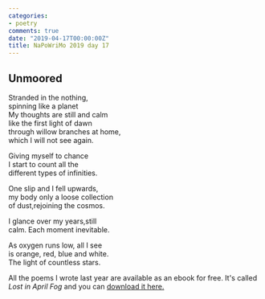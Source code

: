 ```yaml
---
categories:
- poetry
comments: true
date: "2019-04-17T00:00:00Z"
title: NaPoWriMo 2019 day 17
---
```

  
  
<h2>Unmoored<br /></h2>  
<!-- /wp:heading -->  

  
<p>Stranded in the nothing,<br />  
spinning like a planet<br />  
My thoughts are still and calm<br />  
like the first light of dawn<br />  
through willow branches at home,<br />  
which I will not see again.</p>  


  
<p>Giving myself to chance<br />  
I start to count all the<br />  
different types of infinities.</p>  


  
<p>One slip and I fell upwards,<br />  
my body only a loose collection<br />  
of dust,rejoining the cosmos.</p>  


  
<p>I glance over my years,still <br />  
calm. Each moment inevitable.</p>  


  
<p>As oxygen runs low, all I see<br />  
is orange, red, blue and white.<br />  
The light of countless stars.</p>  

   
<p>All the poems I wrote last year are available as an ebook for free. It's called <em>Lost in April Fog </em>and you can <a href="/aprilfog/">download it here. </a></p>  

